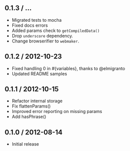 0.1.3 / ...
------------------

* Migrated tests to mocha
* Fixed docs errors
* Added params check to `getCompiledData()`
* Drop `underscore` dependency.
* Change browserifier to `webmaker`.


0.1.2 / 2012-10-23
------------------

* Fixed handling 0 in #{variables}, thanks to @elmigranto
* Updated README samples


0.1.1 / 2012-10-15
------------------

* Refactor internal storage
* Fix flattenParams()
* Improved error reporting on missing params
* Add hasPhrase()


0.1.0 / 2012-08-14
------------------

* Initial release
